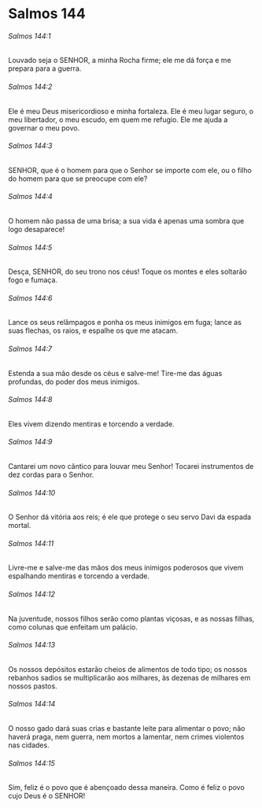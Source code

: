 # Salmos 144

###### Salmos 144:1

Louvado seja o SENHOR, a minha Rocha firme; ele me dá força e me prepara para a guerra.

###### Salmos 144:2

Ele é meu Deus misericordioso e minha fortaleza. Ele é meu lugar seguro, o meu libertador, o meu escudo, em quem me refugio. Ele me ajuda a governar o meu povo.

###### Salmos 144:3

SENHOR, que é o homem para que o Senhor se importe com ele, ou o filho do homem para que se preocupe com ele?

###### Salmos 144:4

O homem não passa de uma brisa; a sua vida é apenas uma sombra que logo desaparece!

###### Salmos 144:5

Desça, SENHOR, do seu trono nos céus! Toque os montes e eles soltarão fogo e fumaça.

###### Salmos 144:6

Lance os seus relâmpagos e ponha os meus inimigos em fuga; lance as suas flechas, os raios, e espalhe os que me atacam.

###### Salmos 144:7

Estenda a sua mão desde os céus e salve-me! Tire-me das águas profundas, do poder dos meus inimigos.

###### Salmos 144:8

Eles vivem dizendo mentiras e torcendo a verdade.

###### Salmos 144:9

Cantarei um novo cântico para louvar meu Senhor! Tocarei instrumentos de dez cordas para o Senhor.

###### Salmos 144:10

O Senhor dá vitória aos reis; é ele que protege o seu servo Davi da espada mortal.

###### Salmos 144:11

Livre-me e salve-me das mãos dos meus inimigos poderosos que vivem espalhando mentiras e torcendo a verdade.

###### Salmos 144:12

Na juventude, nossos filhos serão como plantas viçosas, e as nossas filhas, como colunas que enfeitam um palácio.

###### Salmos 144:13

Os nossos depósitos estarão cheios de alimentos de todo tipo; os nossos rebanhos sadios se multiplicarão aos milhares, às dezenas de milhares em nossos pastos.

###### Salmos 144:14

O nosso gado dará suas crias e bastante leite para alimentar o povo; não haverá praga, nem guerra, nem mortos a lamentar, nem crimes violentos nas cidades.

###### Salmos 144:15

Sim, feliz é o povo que é abençoado dessa maneira. Como é feliz o povo cujo Deus é o SENHOR!


